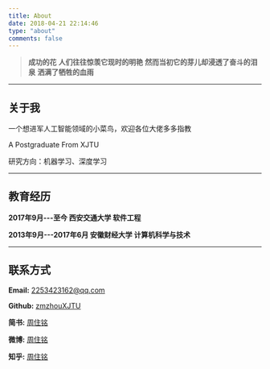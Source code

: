 ```yaml
---
title: About
date: 2018-04-21 22:14:46
type: "about"
comments: false
---
```


>**成功的花**
>**人们往往惊羡它现时的明艳**
>**然而当初它的芽儿却浸透了奋斗的泪泉**
>**洒满了牺牲的血雨**
---

## 关于我

一个想进军人工智能领域的小菜鸟，欢迎各位大佬多多指教

A  Postgraduate  From  XJTU

研究方向：机器学习、深度学习

---

## 教育经历

**2017年9月---至今               西安交通大学        软件工程**

**2013年9月---2017年6月               安徽财经大学        计算机科学与技术**

---

## 联系方式

**Email:** <2253423162@qq.com>

**Github:** [zmzhouXJTU](https://github.com/zmzhouXJTU)

**简书:** [周住铭](https://www.jianshu.com/users/baea3822be48/timeline)

**微博:** [周住铭](https://weibo.com/zzm961020)

**知乎:** [周住铭](https://www.zhihu.com/people/zhou-zhu-ming-24/activities)
